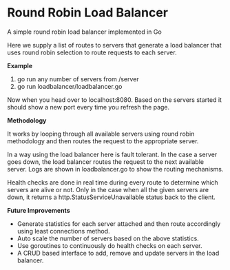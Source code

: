 # Round Robin Load Balancer
A simple round robin load balancer implemented in Go

Here we supply a list of routes to servers that generate a load balancer that uses round robin selection to route requests to each server.

**Example**

1. go run any number of servers from /server
2. go run loadbalancer/loadbalancer.go

Now when you head over to localhost:8080. Based on the servers started it should show a new port every time you refresh the page.

**Methodology**

It works by looping through all available servers using round robin methodology and then routes the request to the appropriate server.

In a way using the load balancer here is fault tolerant. In the case a server goes down, the load balancer routes the request to the next available server. Logs are shown in loadbalancer.go to show the routing mechanisms.

Health checks are done in real time during every route to determine which servers are alive or not. Only in the case when all the given servers are down, it returns a http.StatusServiceUnavailable status back to the client.

**Future Improvements**

* Generate statistics for each server attached and then route accordingly using least connections method.
* Auto scale the number of servers based on the above statistics.
* Use goroutines to continuously do health checks on each server. 
* A CRUD based interface to add, remove and update servers in the load balancer.

